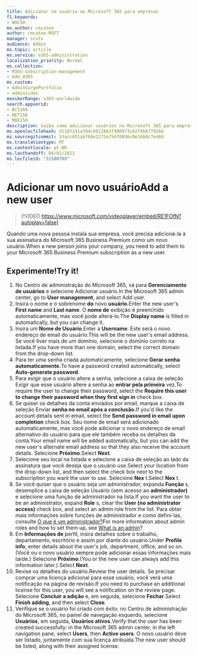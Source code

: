 ```yaml
---
title: Adicionar um usuário ao Microsoft 365 para empresas
f1.keywords:
- NOCSH
ms.author: cmcatee
author: cmcatee-MSFT
manager: scotv
audience: Admin
ms.topic: article
ms.service: o365-administration
localization_priority: Normal
ms.collection:
- M365-subscription-management
- Adm_O365
ms.custom:
- AdminSurgePortfolio
- adminvideo
monikerRange: o365-worldwide
search.appverid:
- BCS160
- MET150
- MOE150
description: Saiba como adicionar usuários no Microsoft 365 para empresas.
ms.openlocfilehash: d1167241a7b4c6012663f900973cb2fdbb7792bb
ms.sourcegitcommit: 53acc851abf68e2272e75df0856c0e16b0c7e48d
ms.translationtype: MT
ms.contentlocale: pt-BR
ms.lasthandoff: 04/02/2021
ms.locfileid: "51580709"
---
```

# <a name="add-a-new-user"></a><span data-ttu-id="55b2c-103">Adicionar um novo usuário</span><span class="sxs-lookup"><span data-stu-id="55b2c-103">Add a new user</span></span>

> [!VIDEO https://www.microsoft.com/videoplayer/embed/RE1FOfN?autoplay=false]

<span data-ttu-id="55b2c-104">Quando uma nova pessoa instala sua empresa, você precisa adicioná-la à sua assinatura do Microsoft 365 Business Premium como um novo usuário.</span><span class="sxs-lookup"><span data-stu-id="55b2c-104">When a new person joins your company, you need to add them to your Microsoft 365 Business Premium subscription as a new user.</span></span>

## <a name="try-it"></a><span data-ttu-id="55b2c-105">Experimente!</span><span class="sxs-lookup"><span data-stu-id="55b2c-105">Try it!</span></span>

1. <span data-ttu-id="55b2c-106">No Centro de administração do Microsoft 365, vá para **Gerenciamento de usuários** e selecione Adicionar usuário.</span><span class="sxs-lookup"><span data-stu-id="55b2c-106">In the Microsoft 365 admin center, go to **User management**, and select Add user.</span></span>
1. <span data-ttu-id="55b2c-107">Insira o nome e o sobrenome **do** novo **usuário.**</span><span class="sxs-lookup"><span data-stu-id="55b2c-107">Enter the new user's **First name** and **Last name**.</span></span> <span data-ttu-id="55b2c-108">O **nome de** exibição é preenchido automaticamente, mas você pode alterá-lo.</span><span class="sxs-lookup"><span data-stu-id="55b2c-108">The **Display name** is filled in automatically, but you can change it.</span></span>
1. <span data-ttu-id="55b2c-109">Insira um **Nome de Usuário**.</span><span class="sxs-lookup"><span data-stu-id="55b2c-109">Enter a **Username**.</span></span> <span data-ttu-id="55b2c-110">Este será o novo endereço de email do usuário.</span><span class="sxs-lookup"><span data-stu-id="55b2c-110">This will be the new user's email address.</span></span> <span data-ttu-id="55b2c-111">Se você tiver mais de um domínio, selecione o domínio correto na listada.</span><span class="sxs-lookup"><span data-stu-id="55b2c-111">If you have more than one domain, select the correct domain from the drop-down list.</span></span>
1. <span data-ttu-id="55b2c-112">Para ter uma senha criada automaticamente, selecione **Gerar senha automaticamente.**</span><span class="sxs-lookup"><span data-stu-id="55b2c-112">To have a password created automatically, select **Auto-generate password**.</span></span>
1. <span data-ttu-id="55b2c-113">Para exigir que o usuário altere a senha, selecione a caixa de seleção Exigir que esse usuário altere a senha ao **entrar pela primeira** vez.</span><span class="sxs-lookup"><span data-stu-id="55b2c-113">To require the user to change their password, select the **Require this user to change their password when they first sign in** check box.</span></span>
1. <span data-ttu-id="55b2c-114">Se quiser os detalhes da conta enviados por email, marque a caixa de seleção Enviar **senha no email após a conclusão.**</span><span class="sxs-lookup"><span data-stu-id="55b2c-114">If you'd like the account details sent in email, select the **Send password in email upon completion** check box.</span></span> <span data-ttu-id="55b2c-115">Seu nome de email será adicionado automaticamente, mas você pode adicionar o novo endereço de email alternativo do usuário para que ele também receba os detalhes da conta.</span><span class="sxs-lookup"><span data-stu-id="55b2c-115">Your email name will be added automatically, but you can add the new user's alternate email address so that they also receive the account details.</span></span> <span data-ttu-id="55b2c-116">Selecione **Próximo**.</span><span class="sxs-lookup"><span data-stu-id="55b2c-116">Select **Next**.</span></span>
1. <span data-ttu-id="55b2c-117">Selecione seu local na listada e selecione a caixa de seleção ao lado da assinatura que você deseja que o usuário use.</span><span class="sxs-lookup"><span data-stu-id="55b2c-117">Select your location from the drop-down list, and then select the check box next to the subscription you want the user to use.</span></span> <span data-ttu-id="55b2c-118">Selecione **Nex** t.</span><span class="sxs-lookup"><span data-stu-id="55b2c-118">Select **Nex** t.</span></span>
1. <span data-ttu-id="55b2c-119">Se você quiser que o usuário seja um administrador, expanda **Função** s, desemplice a caixa de seleção Usuário (sem acesso ao **administrador)** e selecione uma função de administrador na lista.</span><span class="sxs-lookup"><span data-stu-id="55b2c-119">If you want the user to be an administrator, expand **Role** s, clear the **User (no administrator access)** check box, and select an admin role from the list.</span></span> <span data-ttu-id="55b2c-120">Para obter mais informações sobre funções de administrador e como defini-las, consulte [O que é um administrador?](what-is-admin.md)</span><span class="sxs-lookup"><span data-stu-id="55b2c-120">For more information about admin roles and how to set them up, see [What is an admin](what-is-admin.md)?</span></span>
1. <span data-ttu-id="55b2c-121">Em **Informações de** perfil, insira detalhes sobre o trabalho, departamento, escritório e assim por diante do usuário.</span><span class="sxs-lookup"><span data-stu-id="55b2c-121">Under **Profile info**, enter details about the user's job, department, office, and so on.</span></span> <span data-ttu-id="55b2c-122">(Você ou o novo usuário sempre pode adicionar essas informações mais tarde.) Selecione **Próximo**.</span><span class="sxs-lookup"><span data-stu-id="55b2c-122">(You or the new user can always add this information later.) Select **Next**.</span></span>
1. <span data-ttu-id="55b2c-123">Revise os detalhes do usuário.</span><span class="sxs-lookup"><span data-stu-id="55b2c-123">Review the user details.</span></span> <span data-ttu-id="55b2c-124">Se precisar comprar uma licença adicional para esse usuário, você verá uma notificação na página de revisão.</span><span class="sxs-lookup"><span data-stu-id="55b2c-124">If you need to purchase an additional license for this user, you will see a notification on the review page.</span></span> <span data-ttu-id="55b2c-125">Selecione **Concluir a adição** e, em seguida, selecione **Fechar**.</span><span class="sxs-lookup"><span data-stu-id="55b2c-125">Select **Finish adding**, and then select **Close**.</span></span>
1. <span data-ttu-id="55b2c-126">Verifique se o usuário foi criado com êxito: no Centro de administração do Microsoft 365, no painel de navegação esquerdo, selecione **Usuários**, em seguida, **Usuários ativos.**</span><span class="sxs-lookup"><span data-stu-id="55b2c-126">Verify that the user has been created successfully: in the Microsoft 365 admin center, in the left navigation pane, select **Users**, then **Active users**.</span></span> <span data-ttu-id="55b2c-127">O novo usuário deve ser listado, juntamente com sua licença atribuída.</span><span class="sxs-lookup"><span data-stu-id="55b2c-127">The new user should be listed, along with their assigned license.</span></span>
